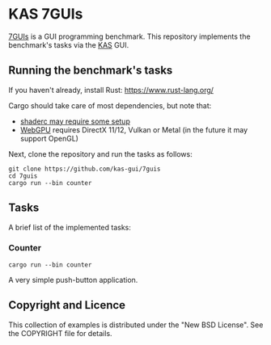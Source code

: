KAS 7GUIs
==========

[7GUIs](https://eugenkiss.github.io/7guis/) is a GUI programming benchmark.
This repository implements the benchmark's tasks via the [KAS] GUI.

[KAS]: https://github.com/kas-gui/kas

Running the benchmark's tasks
----------------

If you haven't already, install Rust: <https://www.rust-lang.org/>

Cargo should take care of most dependencies, but note that:

-   [shaderc may require some setup](https://github.com/google/shaderc-rs#setup)
-   [WebGPU](https://github.com/gfx-rs/wgpu-rs) requires DirectX 11/12, Vulkan or
    Metal (in the future it may support OpenGL)

Next, clone the repository and run the tasks as follows:

```
git clone https://github.com/kas-gui/7guis
cd 7guis
cargo run --bin counter
```

Tasks
----

A brief list of the implemented tasks:

### Counter

```
cargo run --bin counter
```

A very simple push-button application.



Copyright and Licence
-------

This collection of examples is distributed under the "New BSD License".
See the COPYRIGHT file for details.
